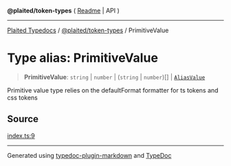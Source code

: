**@plaited/token-types** ( [Readme](../README.md) \| API )

***

[Plaited Typedocs](../../../modules.md) / [@plaited/token-types](../modules.md) / PrimitiveValue

# Type alias: PrimitiveValue

> **PrimitiveValue**: `string` \| `number` \| (`string` \| `number`)[] \| [`AliasValue`](AliasValue.md)

Primitive value type relies on the defaultFormat formatter for ts tokens and css tokens

## Source

[index.ts:9](https://github.com/plaited/plaited/blob/95d1a1b/libs/token-types/src/index.ts#L9)

***

Generated using [typedoc-plugin-markdown](https://www.npmjs.com/package/typedoc-plugin-markdown) and [TypeDoc](https://typedoc.org/)
